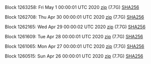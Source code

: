 Block 1263258: Fri May  1 00:00:01 UTC 2020 [zip](https://dash-bootstrap.ams3.digitaloceanspaces.com/mainnet/2020-05-01/bootstrap.dat.zip) (7.7G) [SHA256](https://dash-bootstrap.ams3.digitaloceanspaces.com/mainnet/2020-05-01/sha256.txt)

Block 1262708: Thu Apr 30 00:00:01 UTC 2020 [zip](https://dash-bootstrap.ams3.digitaloceanspaces.com/mainnet/2020-04-30/bootstrap.dat.zip) (7.7G) [SHA256](https://dash-bootstrap.ams3.digitaloceanspaces.com/mainnet/2020-04-30/sha256.txt)

Block 1262165: Wed Apr 29 00:00:02 UTC 2020 [zip](https://dash-bootstrap.ams3.digitaloceanspaces.com/mainnet/2020-04-29/bootstrap.dat.zip) (7.7G) [SHA256](https://dash-bootstrap.ams3.digitaloceanspaces.com/mainnet/2020-04-29/sha256.txt)

Block 1261609: Tue Apr 28 00:00:01 UTC 2020 [zip](https://dash-bootstrap.ams3.digitaloceanspaces.com/mainnet/2020-04-28/bootstrap.dat.zip) (7.7G) [SHA256](https://dash-bootstrap.ams3.digitaloceanspaces.com/mainnet/2020-04-28/sha256.txt)

Block 1261065: Mon Apr 27 00:00:01 UTC 2020 [zip](https://dash-bootstrap.ams3.digitaloceanspaces.com/mainnet/2020-04-27/bootstrap.dat.zip) (7.7G) [SHA256](https://dash-bootstrap.ams3.digitaloceanspaces.com/mainnet/2020-04-27/sha256.txt)

Block 1260515: Sun Apr 26 00:00:01 UTC 2020 [zip](https://dash-bootstrap.ams3.digitaloceanspaces.com/mainnet/2020-04-26/bootstrap.dat.zip) (7.7G) [SHA256](https://dash-bootstrap.ams3.digitaloceanspaces.com/mainnet/2020-04-26/sha256.txt)
